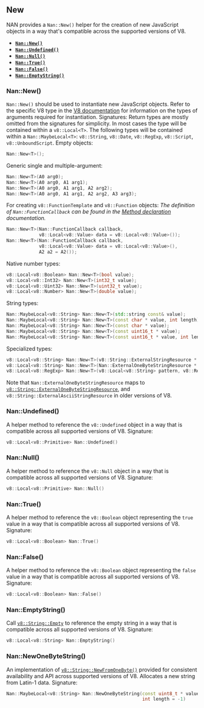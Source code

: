 ## New
NAN provides a `Nan::New()` helper for the creation of new JavaScript objects in a way that's compatible across the supported versions of V8.
 - <a href="#api_nan_new"><b><code>Nan::New()</code></b></a>
 - <a href="#api_nan_undefined"><b><code>Nan::Undefined()</code></b></a>
 - <a href="#api_nan_null"><b><code>Nan::Null()</code></b></a>
 - <a href="#api_nan_true"><b><code>Nan::True()</code></b></a>
 - <a href="#api_nan_false"><b><code>Nan::False()</code></b></a>
 - <a href="#api_nan_empty_string"><b><code>Nan::EmptyString()</code></b></a>
<a name="api_nan_new"></a>
### Nan::New()
`Nan::New()` should be used to instantiate new JavaScript objects.
Refer to the specific V8 type in the [V8 documentation](https://v8docs.nodesource.com/node-8.11/d1/d83/classv8_1_1_data.html) for information on the types of arguments required for instantiation.
Signatures:
Return types are mostly omitted from the signatures for simplicity. In most cases the type will be contained within a `v8::Local<T>`. The following types will be contained within a `Nan::MaybeLocal<T>`: `v8::String`, `v8::Date`, `v8::RegExp`, `v8::Script`, `v8::UnboundScript`.
Empty objects:
```c++
Nan::New<T>();
```
Generic single and multiple-argument:
```c++
Nan::New<T>(A0 arg0);
Nan::New<T>(A0 arg0, A1 arg1);
Nan::New<T>(A0 arg0, A1 arg1, A2 arg2);
Nan::New<T>(A0 arg0, A1 arg1, A2 arg2, A3 arg3);
```
For creating `v8::FunctionTemplate` and `v8::Function` objects:
_The definition of `Nan::FunctionCallback` can be found in the [Method declaration](./methods.md#api_nan_method) documentation._
```c++
Nan::New<T>(Nan::FunctionCallback callback,
            v8::Local<v8::Value> data = v8::Local<v8::Value>());
Nan::New<T>(Nan::FunctionCallback callback,
            v8::Local<v8::Value> data = v8::Local<v8::Value>(),
            A2 a2 = A2());
```
Native number types:
```c++
v8::Local<v8::Boolean> Nan::New<T>(bool value);
v8::Local<v8::Int32> Nan::New<T>(int32_t value);
v8::Local<v8::Uint32> Nan::New<T>(uint32_t value);
v8::Local<v8::Number> Nan::New<T>(double value);
```
String types:
```c++
Nan::MaybeLocal<v8::String> Nan::New<T>(std::string const& value);
Nan::MaybeLocal<v8::String> Nan::New<T>(const char * value, int length);
Nan::MaybeLocal<v8::String> Nan::New<T>(const char * value);
Nan::MaybeLocal<v8::String> Nan::New<T>(const uint16_t * value);
Nan::MaybeLocal<v8::String> Nan::New<T>(const uint16_t * value, int length);
```
Specialized types:
```c++
v8::Local<v8::String> Nan::New<T>(v8::String::ExternalStringResource * value);
v8::Local<v8::String> Nan::New<T>(Nan::ExternalOneByteStringResource * value);
v8::Local<v8::RegExp> Nan::New<T>(v8::Local<v8::String> pattern, v8::RegExp::Flags flags);
```
Note that `Nan::ExternalOneByteStringResource` maps to [`v8::String::ExternalOneByteStringResource`](https://v8docs.nodesource.com/node-8.11/d9/db3/classv8_1_1_string_1_1_external_one_byte_string_resource.html), and `v8::String::ExternalAsciiStringResource` in older versions of V8.
<a name="api_nan_undefined"></a>
### Nan::Undefined()
A helper method to reference the `v8::Undefined` object in a way that is compatible across all supported versions of V8.
Signature:
```c++
v8::Local<v8::Primitive> Nan::Undefined()
```
<a name="api_nan_null"></a>
### Nan::Null()
A helper method to reference the `v8::Null` object in a way that is compatible across all supported versions of V8.
Signature:
```c++
v8::Local<v8::Primitive> Nan::Null()
```
<a name="api_nan_true"></a>
### Nan::True()
A helper method to reference the `v8::Boolean` object representing the `true` value in a way that is compatible across all supported versions of V8.
Signature:
```c++
v8::Local<v8::Boolean> Nan::True()
```
<a name="api_nan_false"></a>
### Nan::False()
A helper method to reference the `v8::Boolean` object representing the `false` value in a way that is compatible across all supported versions of V8.
Signature:
```c++
v8::Local<v8::Boolean> Nan::False()
```
<a name="api_nan_empty_string"></a>
### Nan::EmptyString()
Call [`v8::String::Empty`](https://v8docs.nodesource.com/node-8.11/d2/db3/classv8_1_1_string.html#a7c1bc8886115d7ee46f1d571dd6ebc6d) to reference the empty string in a way that is compatible across all supported versions of V8.
Signature:
```c++
v8::Local<v8::String> Nan::EmptyString()
```
<a name="api_nan_new_one_byte_string"></a>
### Nan::NewOneByteString()
An implementation of [`v8::String::NewFromOneByte()`](https://v8docs.nodesource.com/node-8.11/d2/db3/classv8_1_1_string.html#a5264d50b96d2c896ce525a734dc10f09) provided for consistent availability and API across supported versions of V8. Allocates a new string from Latin-1 data.
Signature:
```c++
Nan::MaybeLocal<v8::String> Nan::NewOneByteString(const uint8_t * value,
                                                  int length = -1)
```
